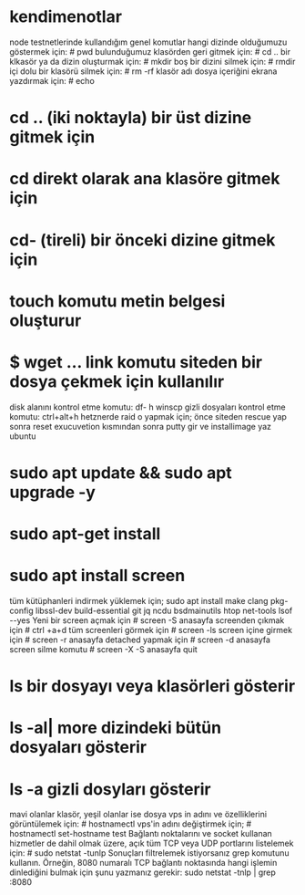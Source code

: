 # kendimenotlar
node testnetlerinde kullandığım genel komutlar
hangi dizinde olduğumuzu göstermek için: # pwd
bulunduğumuz klasörden geri gitmek için: # cd ..
bir klkasör ya da dizin oluşturmak için: # mkdir
boş bir dizini silmek için: # rmdir
içi dolu bir klasörü silmek için: # rm -rf klasör adı
dosya içeriğini ekrana yazdırmak için: # echo
# cd .. (iki noktayla) bir üst dizine gitmek için
# cd direkt olarak ana klasöre gitmek için
# cd- (tireli) bir önceki dizine gitmek için
# touch  komutu metin belgesi oluşturur
# $ wget ... link  komutu siteden bir dosya çekmek için kullanılır

disk alanını kontrol etme komutu: df- h
winscp gizli dosyaları kontrol etme komutu: ctrl+alt+h
hetznerde raid o yapmak için; önce siteden rescue yap sonra reset exucuvetion kısmından sonra putty gir ve installimage yaz ubuntu 
# sudo apt update && sudo apt upgrade -y
# sudo apt-get install
# sudo apt install screen
tüm kütüphanleri indirmek yüklemek için;
sudo apt install make clang pkg-config libssl-dev build-essential git jq ncdu bsdmainutils htop net-tools lsof --yes
Yeni bir screen açmak için # screen -S anasayfa 
screenden çıkmak için # ctrl +a+d
tüm screenleri görmek için # screen -ls 
screen içine girmek için # screen -r anasayfa
detached yapmak için # screen -d anasayfa
screen silme komutu # screen -X -S anasayfa quit
# ls bir dosyayı veya klasörleri gösterir
# ls -al| more   dizindeki bütün dosyaları gösterir
# ls -a gizli dosyları gösterir
mavi olanlar klasör, yeşil olanlar ise dosya
vps in adını ve özelliklerini görüntülemek için:  # hostnamectl
vps'in adını değiştirmek için; # hostnamectl set-hostname test
Bağlantı noktalarını ve socket kullanan hizmetler de dahil olmak üzere, açık tüm TCP veya UDP portlarını listelemek için: # sudo netstat -tunlp
Sonuçları filtrelemek istiyorsanız grep komutunu kullanın. Örneğin, 8080 numaralı TCP bağlantı noktasında hangi işlemin dinlediğini bulmak için şunu yazmanız gerekir:
sudo netstat -tnlp | grep :8080
